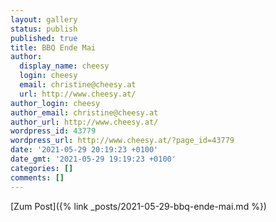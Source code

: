 ```yaml
---
layout: gallery
status: publish
published: true
title: BBQ Ende Mai
author:
  display_name: cheesy
  login: cheesy
  email: christine@cheesy.at
  url: http://www.cheesy.at/
author_login: cheesy
author_email: christine@cheesy.at
author_url: http://www.cheesy.at/
wordpress_id: 43779
wordpress_url: http://www.cheesy.at/?page_id=43779
date: '2021-05-29 20:19:23 +0100'
date_gmt: '2021-05-29 19:19:23 +0100'
categories: []
comments: []
---
```

[Zum Post]({% link _posts/2021-05-29-bbq-ende-mai.md %})

